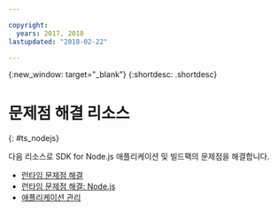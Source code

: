 ```yaml
---

copyright:
  years: 2017, 2018
lastupdated: "2018-02-22"

---
```


{:new_window: target="_blank"}
{:shortdesc: .shortdesc}

# 문제점 해결 리소스
{: #ts_nodejs}

다음 리소스로 SDK for Node.js 애플리케이션 및 빌드팩의 문제점을 해결합니다. 

* [런타임 문제점 해결](../../troubleshoot/ts_runtimes.html#runtimes)
* [런타임 문제점 해결: Node.js](../../troubleshoot/ts_runtimes.html#ts_nodejs)
* [애플리케이션 관리](../common/app_mng.html)
